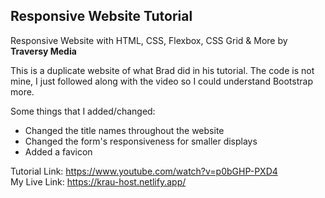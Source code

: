 <h2>
	Responsive Website Tutorial
</h2>
<p>
  Responsive Website with HTML, CSS, Flexbox, CSS Grid &amp; More by <strong>Traversy Media</strong>
  
  This is a duplicate website of what Brad did in his tutorial. The code is not mine, I just followed along with the video so I could understand Bootstrap more.
	
  Some things that I added/changed:
  <ul>
  	<li>Changed the title names throughout the website</li>
	<li>Changed the form's responsiveness for smaller displays</li>
	<li>Added a favicon</li>
  </ul>

  Tutorial Link: <https://www.youtube.com/watch?v=p0bGHP-PXD4><br>
  My Live Link: <https://krau-host.netlify.app/>
</p>

